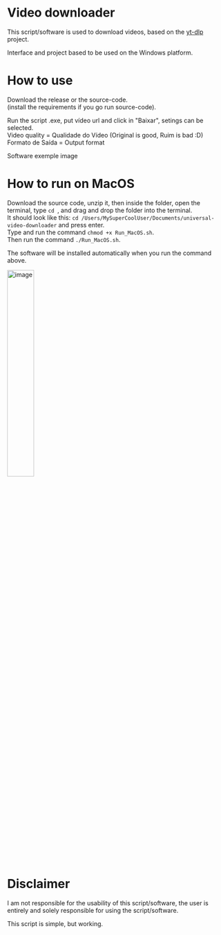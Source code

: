 
# Video downloader

This script/software is used to download videos, based on the [yt-dlp](https://github.com/yt-dlp/yt-dlp) project.

Interface and project based to be used on the Windows platform.

# How to use

Download the release or the source-code.  
(install the requirements if you go run source-code).

Run the script .exe, put vídeo url and click in "Baixar", setings can be selected.  
Video quality = Qualidade do Vídeo (Original is good, Ruim is bad :D)  
Formato de Saída = Output format

Software exemple image 

# How to run on MacOS

Download the source code, unzip it, then inside the folder, open the terminal, type `cd `, and drag and drop the folder into the terminal.  
It should look like this: `cd /Users/MySuperCoolUser/Documents/universal-video-downloader` and press enter.  
Type and run the command `chmod +x Run_MacOS.sh`.  
Then run the command `./Run_MacOS.sh`.  

The software will be installed automatically when you run the command above.

<img src="https://i.ibb.co/2SQGq3w/exemple.png" alt="image" width="35%"><br>

# Disclaimer

I am not responsible for the usability of this script/software, the user is entirely and solely responsible for using the script/software.

This script is simple, but working.
